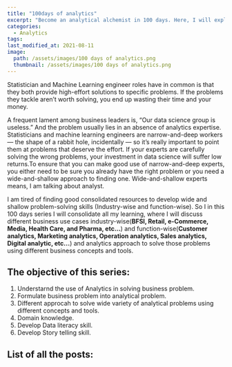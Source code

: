 ```yaml
---
title: "100days of analytics"
excerpt: "Become an analytical alchemist in 100 days. Here, I will explained the analytics using different business use case."
categories:
  - Analytics
tags:
last_modified_at: 2021-08-11
image: 
  path: /assets/images/100 days of analytics.png
  thumbnail: /assets/images/100 days of analytics.png
---
```

Statistician and Machine Learning engineer roles have in common is that they both provide high-effort solutions to specific problems. If the problems they tackle aren’t worth solving, you end up wasting their time and your money.

A frequent lament among business leaders is, “Our data science group is useless.” And the problem usually lies in an absence of analytics expertise. Statisticians and machine learning engineers are narrow-and-deep workers — the shape of a rabbit hole, incidentally — so it’s really important to point them at problems that deserve the effort. If your experts are carefully solving the wrong problems, your investment in data science will suffer low returns.To ensure that you can make good use of narrow-and-deep experts, you either need to be sure you already have the right problem or you need a wide-and-shallow approach to finding one. Wide-and-shallow experts means, I am talking about analyst.

I am tired of finding good consolidated resources to develop wide and shallow problem-solving skills (Industry-wise and function-wise). So I in this 100 days series I will consolidate all my learning, where I will discuss different business use cases  industry-wise(**BFSI, Retail, e-Commerce, Media, Health Care, and Pharma, etc...**) and  function-wise(**Customer analytics, Marketing analytics, Operation analytics, Sales analytics, Digital analytic, etc...**) and analytics approach to solve those problems using different business concepts and tools.

## The objective of this series:
1. Understarnd the use of Analytics in solving business problem.
2. Formulate business problem into analytical problem.
3. Different approcah to solve wide variety of analytical problems using different concepts and tools.
4. Domain knowledge.
5. Develop Data literacy skill.
6. Develop Story telling skill.

## List of all the posts:
